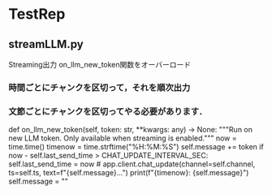 # TestRep
## streamLLM.py
Streaming出力
on_llm_new_token関数をオーバーロード
### 時間ごとにチャンクを区切って，それを順次出力
### 文節ごとにチャンクを区切ってやる必要があります．

def on_llm_new_token(self, token: str, **kwargs: any) -> None:
        """Run on new LLM token. Only available when streaming is enabled."""
        now = time.time()
        timenow = time.strftime("%H:%M:%S")
        self.message += token
        if now - self.last_send_time > CHAT_UPDATE_INTERVAL_SEC:
            self.last_send_time = now
         #   app.client.chat_update(channel=self.channel, ts=self.ts, text=f"{self.message}...")
            print(f"{timenow}: {self.message}")
            self.message = ""
